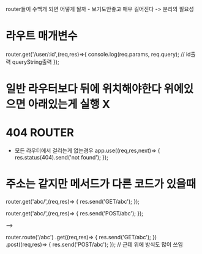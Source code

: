 router들이 수백개 되면 어떻게 될까 - 보기도안좋고 매우 길어진다
-> 분리의 필요성

# 라우트 매개변수

router.get('/user/:id',(req,res)=>{
console.log(req.params, req.query); // id출력 queryString출력
});

# 일반 라우터보다 뒤에 위치해야한다 위에있으면 아래있는게 실행 X

# 404 ROUTER

- 모든 라우터에서 걸리는게 없는경우
  app.use((req,res,next)=> {
  res.status(404).send('not found');
  });

# 주소는 같지만 메서드가 다른 코드가 있을때

router.get('abc/',(req,res)=> {
res.send('GET/abc');
});

router.get('abc/',(req,res)=> {
res.send('POST/abc');
});

-->

router.route('/abc')
.get((req,res)=> {
res.send('GET/abc');
})
.post((req,res)=> {
res.send('POST/abc');
});
// 근데 위에 방식도 많이 쓰임
